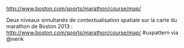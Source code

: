 

http://www.boston.com/sports/marathon/course/map/

Deux niveaux simultanés de contextualisation spatiale sur la carte du marathon de Boston 2013 : http://www.boston.com/sports/marathon/course/map/ #uxpattern via @nerik